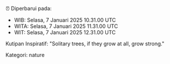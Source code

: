 ⏰ Diperbarui pada:
- WIB: Selasa, 7 Januari 2025 10.31.00 UTC
- WITA: Selasa, 7 Januari 2025 11.31.00 UTC
- WIT: Selasa, 7 Januari 2025 12.31.00 UTC

Kutipan Inspiratif:
"Solitary trees, if they grow at all, grow strong."


Kategori: nature

